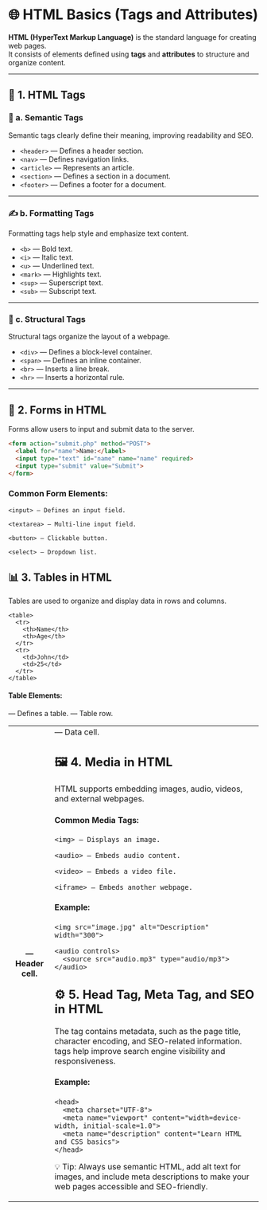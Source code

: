 # 🌐 HTML Basics (Tags and Attributes)

**HTML (HyperText Markup Language)** is the standard language for creating web pages.  
It consists of elements defined using **tags** and **attributes** to structure and organize content.

---

## 📘 1. HTML Tags

### 🧩 a. Semantic Tags
Semantic tags clearly define their meaning, improving readability and SEO.

- `<header>` — Defines a header section.  
- `<nav>` — Defines navigation links.  
- `<article>` — Represents an article.  
- `<section>` — Defines a section in a document.  
- `<footer>` — Defines a footer for a document.  

---

### ✍️ b. Formatting Tags
Formatting tags help style and emphasize text content.

- `<b>` — Bold text.  
- `<i>` — Italic text.  
- `<u>` — Underlined text.  
- `<mark>` — Highlights text.  
- `<sup>` — Superscript text.  
- `<sub>` — Subscript text.  

---

### 🧱 c. Structural Tags
Structural tags organize the layout of a webpage.

- `<div>` — Defines a block-level container.  
- `<span>` — Defines an inline container.  
- `<br>` — Inserts a line break.  
- `<hr>` — Inserts a horizontal rule.  

---

## 📝 2. Forms in HTML

Forms allow users to input and submit data to the server.

```html
<form action="submit.php" method="POST">
  <label for="name">Name:</label>
  <input type="text" id="name" name="name" required>
  <input type="submit" value="Submit">
</form>
```

### Common Form Elements:

```
<input> — Defines an input field.

<textarea> — Multi-line input field.

<button> — Clickable button.

<select> — Dropdown list.
```

## 📊 3. Tables in HTML
Tables are used to organize and display data in rows and columns.

```
<table>
  <tr>
    <th>Name</th>
    <th>Age</th>
  </tr>
  <tr>
    <td>John</td>
    <td>25</td>
  </tr>
</table>
```

#### Table Elements:

<table> — Defines a table.

<tr> — Table row.

<th> — Header cell.

<td> — Data cell.

## 🖼️ 4. Media in HTML
HTML supports embedding images, audio, videos, and external webpages.

#### Common Media Tags:
```
<img> — Displays an image.

<audio> — Embeds audio content.

<video> — Embeds a video file.

<iframe> — Embeds another webpage.
```
#### Example:

```
<img src="image.jpg" alt="Description" width="300">

<audio controls>
  <source src="audio.mp3" type="audio/mp3">
</audio>
```

## ⚙️ 5. Head Tag, Meta Tag, and SEO in HTML
The <head> tag contains metadata, such as the page title, character encoding, and SEO-related information.
<meta> tags help improve search engine visibility and responsiveness.

#### Example:
```
<head>
  <meta charset="UTF-8">
  <meta name="viewport" content="width=device-width, initial-scale=1.0">
  <meta name="description" content="Learn HTML and CSS basics">
</head>
```

💡 Tip: Always use semantic HTML, add alt text for images, and include meta descriptions to make your web pages accessible and SEO-friendly.

